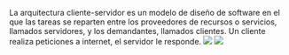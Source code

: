 La arquitectura cliente-servidor es un modelo de diseño de software en el que las tareas se reparten entre los proveedores de recursos o servicios, llamados servidores, y los demandantes, llamados clientes. Un cliente realiza peticiones a internet, el servidor le responde.  [![](https://mermaid.ink/img/pako:eNolj8sOgkAMRX9l0pUm8AMsTEC2btSd46JhijSZBxk7JAr8u4N01Zycm_bO0AVDUMEr4jioe6u9ylM_zpbJCz1VWZ6WK6HlL6qRhDsOflHN4UZxYhPicU80m6iWlqZEdiLFvg_R4W7XmwMFOMqITT43b0SDDORIQ5VXQz0mKxq0X7OKScLt4zuoJCYqII0GhVrG_KiDqkf7zpQMS4iXvcK_yfoDYlpF_A?type=png)](https://mermaid.live/edit#pako:eNolj8sOgkAMRX9l0pUm8AMsTEC2btSd46JhijSZBxk7JAr8u4N01Zycm_bO0AVDUMEr4jioe6u9ylM_zpbJCz1VWZ6WK6HlL6qRhDsOflHN4UZxYhPicU80m6iWlqZEdiLFvg_R4W7XmwMFOMqITT43b0SDDORIQ5VXQz0mKxq0X7OKScLt4zuoJCYqII0GhVrG_KiDqkf7zpQMS4iXvcK_yfoDYlpF_A)
[![](https://mermaid.ink/img/pako:eNqFjzEOwjAMRa8SeSpSe4EMSLRlYGAqG2GIGpdGapLKOEgI9e6Y9gD19PX-H_y-0CeHoOFJdh7VrTVRyZ3uzeQxMj5UVR1VXVwkU0Q-bH2z06t2Z1Cv-Fx0SG_vEq0YSghIwXonD33_xACPGNCAluhwsHliAyYuMrWZU_eJPWimjCXk2VnG1ltRCaAHO72EovOc6LpJrq7LD7F1TO0?type=png)](https://mermaid.live/edit#pako:eNqFjzEOwjAMRa8SeSpSe4EMSLRlYGAqG2GIGpdGapLKOEgI9e6Y9gD19PX-H_y-0CeHoOFJdh7VrTVRyZ3uzeQxMj5UVR1VXVwkU0Q-bH2z06t2Z1Cv-Fx0SG_vEq0YSghIwXonD33_xACPGNCAluhwsHliAyYuMrWZU_eJPWimjCXk2VnG1ltRCaAHO72EovOc6LpJrq7LD7F1TO0)